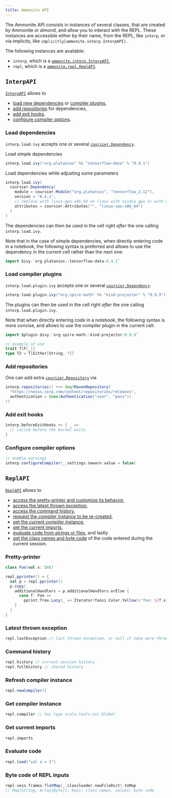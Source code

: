 ```yaml
---
title: Ammonite API
---
```


The Ammonite API consists in instances of several classes, that are created
by Ammonite or almond, and allow you to interact with the REPL. These instances
are accessible either by their name, from the REPL, like `interp`,
or via implicits, like `implicitly[ammonite.interp.InterpAPI]`.

The following instances are available:
- `interp`, which is a [`ammonite.interp.InterpAPI`](#interpapi),
- `repl`, which is a [`ammonite.repl.ReplAPI`](#replapi).

## `InterpAPI`

[`InterpAPI`](https://github.com/lihaoyi/Ammonite/blob/master/amm/interp/src/main/scala/ammonite/interp/InterpAPI.scala) allows to
- [load new dependencies](#load-dependencies) or [compiler plugins](#load-compiler-plugins),
- [add repositories](#add-repositories) for dependencies,
- [add exit hooks](#add-exit-hooks),
- [configure compiler options](#configure-compiler-options).

### Load dependencies

`interp.load.ivy` accepts one or several
[`coursier.Dependency`](https://github.com/coursier/coursier/blob/ac5a6efa3e13925f0fb1409ea45d6b9a29865deb/modules/coursier/shared/src/main/scala/coursier/package.scala#L19).

Load simple dependencies
```scala
interp.load.ivy("org.platanios" %% "tensorflow-data" % "0.4.1")
```

Load dependencies while adjusting some parameters
```scala
interp.load.ivy(
  coursier.Dependency(
    module = coursier.Module("org.platanios", "tensorflow_2.12"),
    version = "0.4.1",
    // replace with linux-gpu-x86_64 on linux with nvidia gpu or with darwin-cpu-x86_64 on macOS
    attributes = coursier.Attributes("", "linux-cpu-x86_64")
  )
)
```

The dependencies can then be used in the cell right _after_ the one calling
`interp.load.ivy`.

Note that in the case of simple dependencies, when directly entering code
in a notebook,
the following syntax is preferred
and allows to use the dependency in the current cell rather than the next one:
```scala
import $ivy.`org.platanios::tensorflow-data:0.4.1`
```

### Load compiler plugins

`interp.load.plugin.ivy` accepts one or several
[`coursier.Dependency`](https://github.com/coursier/coursier/blob/ac5a6efa3e13925f0fb1409ea45d6b9a29865deb/modules/coursier/shared/src/main/scala/coursier/package.scala#L19).

```scala
interp.load.plugin.ivy("org.spire-math" %% "kind-projector" % "0.9.9")
```
The plugins can then be used in the cell right _after_ the one calling
`interp.load.plugin.ivy`.


Note that when directly entering code in a notebook, the following syntax
is more concise, and allows to use the compiler plugin in the current cell:
```scala
import $plugin.$ivy.`org.spire-math::kind-projector:0.9.9`

// example of use
trait T[F[_]]
type T2 = T[Either[String, ?]]
```

### Add repositories

One can add extra
[`coursier.Repository`](https://github.com/coursier/coursier/blob/ac5a6efa3e13925f0fb1409ea45d6b9a29865deb/modules/coursier/shared/src/main/scala/coursier/package.scala#L69) via

```scala
interp.repositories() ++= Seq(MavenRepository(
  "https://nexus.corp.com/content/repositories/releases",
  authentication = Some(Authentication("user", "pass"))
))
```

### Add exit hooks

```scala
interp.beforeExitHooks += { _ =>
  // called before the kernel exits
}
```

### Configure compiler options

```scala
// enable warnings
interp.configureCompiler(_.settings.nowarn.value = false)
```

## `ReplAPI`

[`ReplAPI`](https://github.com/lihaoyi/Ammonite/blob/master/amm/repl/src/main/scala/ammonite/repl/ReplAPI.scala) allows to
- [access the pretty-printer and customize its behavior](#pretty-printer),
- [access the latest thrown exception](#latest-thrown-exception),
- [access the command history](#command-history),
- [request the compiler instance to be re-created](#refresh-compiler-instance),
- [get the current compiler instance](#get-compiler-instance),
- [get the current imports](#get-current-imports),
- [evaluate code from strings or files](#evaluate-code), and lastly
- [get the class names and byte code](#byte-code-of-repl-inputs) of the code entered during the current
session.

### Pretty-printer

```scala
class Foo(val x: Int)

repl.pprinter() = {
  val p = repl.pprinter()
  p.copy(
    additionalHandlers = p.additionalHandlers.orElse {
      case f: Foo =>
        pprint.Tree.Lazy(_ => Iterator(fansi.Color.Yellow(s"foo: ${f.x}").render))
    }
  )
}
```

### Latest thrown exception

```scala
repl.lastException // last thrown exception, or null if none were thrown
```

### Command history

```scala
repl.history // current session history
repl.fullHistory // shared history
```

### Refresh compiler instance

```scala
repl.newCompiler()
```

### Get compiler instance

```scala
repl.compiler // has type scala.tools.nsc.Global
```

### Get current imports

```scala
repl.imports
```

### Evaluate code

```scala
repl.load("val a = 2")
```

### Byte code of REPL inputs

```scala
repl.sess.frames.flatMap(_.classloader.newFileDict).toMap
// Map[String, Array[Byte]], keys: class names, values: byte code
```


